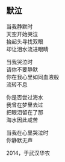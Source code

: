 ## 默泣

当我静默时<br>
天空开始哭泣<br>
抬起头寻找双眼<br>
却让泪水流进眼睛<br>

当我哭泣时<br>
请你不要静默<br>
你在我心里如同血液般<br>
流转不息<br>

你是否尝过海水<br>
我曾在梦里去过<br>
把眼泪留在了那<br>
海水因此咸苦<br>

当我在心里哭泣时<br>
你静默无声<br>

2014，于武汉华农
